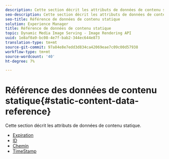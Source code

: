 ```yaml
---
description: Cette section décrit les attributs de données de contenu statique.
seo-description: Cette section décrit les attributs de données de contenu statique.
seo-title: Référence de données de contenu statique
solution: Experience Manager
title: Référence de données de contenu statique
topic: Dynamic Media Image Serving - Image Rendering API
uuid: 1e8af0a9-bc08-4e7f-bab2-344ec644e873
translation-type: tm+mt
source-git-commit: 97a84e8e7edd3d834ca42069eae7c09c00d57938
workflow-type: tm+mt
source-wordcount: '40'
ht-degree: 7%

---
```



# Référence des données de contenu statique{#static-content-data-reference}

Cette section décrit les attributs de données de contenu statique.

* [Expiration](r-expiration-static.md)
* [ID](r-id-static.md)
* [Chemin](r-path-static.md)
* [TimeStamp](r-timestamp-static.md)
